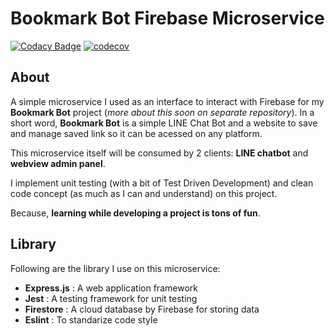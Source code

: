 # Bookmark Bot Firebase Microservice

[![Codacy Badge](https://api.codacy.com/project/badge/Grade/ae2692625d0e431d96a82fed2ff2215f)](https://www.codacy.com/manual/rogojagad/bookmark-bot-firebase-service?utm_source=github.com&utm_medium=referral&utm_content=rogojagad/bookmark-bot-firebase-service&utm_campaign=Badge_Grade) [![codecov](https://codecov.io/gh/rogojagad/bookmark-bot-firebase-service/branch/master/graph/badge.svg)](https://codecov.io/gh/rogojagad/bookmark-bot-firebase-service)

## About

A simple microservice I used as an interface to interact with Firebase for my **Bookmark Bot** project (_more about this soon on separate repository_). In a short word, **Bookmark Bot** is a simple LINE Chat Bot and a website to save and manage saved link so it can be acessed on any platform.

This microservice itself will be consumed by 2 clients: **LINE chatbot** and **webview admin panel**.

I implement unit testing (with a bit of Test Driven Development) and clean code concept (as much as I can and understand) on this project.

Because, **learning while developing a project is tons of fun**.

## Library

Following are the library I use on this microservice:

-   **Express.js** : A web application framework
-   **Jest** : A testing framework for unit testing
-   **Firestore** : A cloud database by Firebase for storing data
-   **Eslint** : To standarize code style

